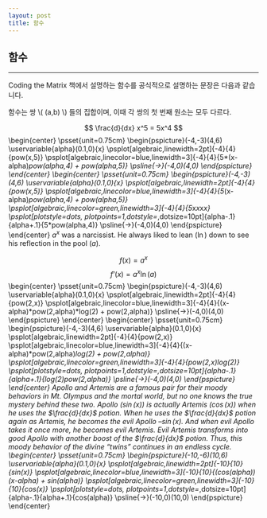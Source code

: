 ```yaml
---
layout: post
title: 함수
---
```


## 함수

- - -

Coding the Matrix 책에서 설명하는 함수를 공식적으로 설명하는 문장은 다음과 같습니다.

<div class="def">
함수는 쌍 \( (a,b) \) 들의 집합이며, 이때 각 쌍의 첫 번째 원소는 모두 다르다.
</div>

$$ \frac{d}{dx} x^5 = 5x^4 $$
\begin{center}
\psset{unit=0.75cm}
\begin{pspicture}(-4,-3)(4,6)
\uservariable{alpha}(0.1,0){x}
\psplot[algebraic,linewidth=2pt]{-4}{4}{pow(x,5)}
\psplot[algebraic,linecolor=blue,linewidth=3]{-4}{4}{5*(x-alpha)*pow(alpha,4) + pow(alpha,5)}
\psline{->}(-4,0)(4,0)
\end{pspicture}
\end{center}
\begin{center}
\psset{unit=0.75cm}
\begin{pspicture}(-4,-3)(4,6)
\uservariable{alpha}(0.1,0){x}
\psplot[algebraic,linewidth=2pt]{-4}{4}{pow(x,5)}
\psplot[algebraic,linecolor=blue,linewidth=3]{-4}{4}{5*(x-alpha)*pow(alpha,4) + pow(alpha,5)}
\psplot[algebraic,linecolor=green,linewidth=3]{-4}{4}{5*x*x*x*x}
\psplot[plotstyle=dots, plotpoints=1,dotstyle=*,dotsize=10pt]{alpha-.1}{alpha+.1}{5*pow(alpha,4)}
\psline{->}(-4,0)(4,0)
\end{pspicture}
\end{center}
$a^x$ was a narcissist. He always liked to lean ($\ln$) down to see his reflection in the pool
($a$).

$$f(x) = a^x$$
$$f ’(x) = a^x \ln(a)$$
\begin{center}
\psset{unit=0.75cm}
\begin{pspicture}(-4,-3)(4,6)
\uservariable{alpha}(0.1,0){x}
\psplot[algebraic,linewidth=2pt]{-4}{4}{pow(2,x)}
\psplot[algebraic,linecolor=blue,linewidth=3]{-4}{4}{(x-alpha)*pow(2,alpha)*log(2) + pow(2,alpha)}
\psline{->}(-4,0)(4,0)
\end{pspicture}
\end{center}
\begin{center}
\psset{unit=0.75cm}
\begin{pspicture}(-4,-3)(4,6)
\uservariable{alpha}(0.1,0){x}
\psplot[algebraic,linewidth=2pt]{-4}{4}{pow(2,x)}
\psplot[algebraic,linecolor=blue,linewidth=3]{-4}{4}{(x-alpha)*pow(2,alpha)*log(2) + pow(2,alpha)}
\psplot[algebraic,linecolor=green,linewidth=3]{-4}{4}{pow(2,x)*log(2)}
\psplot[plotstyle=dots, plotpoints=1,dotstyle=*,dotsize=10pt]{alpha-.1}{alpha+.1}{log(2)*pow(2,alpha)}
\psline{->}(-4,0)(4,0)
\end{pspicture}
\end{center}
Apollo and Artemis are a famous pair for their moody behaviors in Mt. Olympus and the mortal world, but no one knows the true mystery behind these two. Apollo ($\sin(x)$) is actually Artemis ($\cos(x)$) when he uses the $\frac{d}{dx}$ potion. When he uses the $\frac{d}{dx}$ potion again as Artemis, he becomes the evil Apollo $–\sin(x)$. And when evil Apollo takes it once more, he becomes evil Artemis. Evil Artemis transforms into good Apollo with another boost of the $\frac{d}{dx}$ potion. Thus, this moody behavior of the divine “twins” continues in an endless cycle.
\begin{center}
\psset{unit=0.75cm}
\begin{pspicture}(-10,-6)(10,6)
\uservariable{alpha}(0.1,0){x}
\psplot[algebraic,linewidth=2pt]{-10}{10}{sin(x)}
\psplot[algebraic,linecolor=blue,linewidth=3]{-10}{10}{(cos(alpha))*(x-alpha) + sin(alpha)}
\psplot[algebraic,linecolor=green,linewidth=3]{-10}{10}{cos(x)}
\psplot[plotstyle=dots, plotpoints=1,dotstyle=*,dotsize=10pt]{alpha-.1}{alpha+.1}{cos(alpha)}
\psline{->}(-10,0)(10,0)
\end{pspicture}
\end{center}
